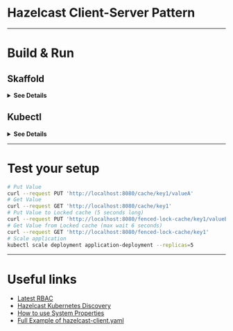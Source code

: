 # Hazelcast Client-Server Pattern
---
# Build & Run

## Skaffold
<details>
  <summary><b>See Details</b></summary>

Execute Skaffold in dev mode
```bash
skaffold dev
```

</details>

## Kubectl
<details>
  <summary><b>See Details</b></summary>

1. Build Docker image and Push
```bash
docker build -t bitxon/app-hz-client-server:latest .
docker push bitxon/app-hz-client-server:latest
```

2. Deploy to Kubernetes
```bash
# Apply hazelcast RBAC
kubectl apply -f k8s/hazelcast-rbac.yaml
# Create hazelcast configmap
kubectl apply -f k8s/hazelcast-configmap.yaml
# Expose hazelcast(5701) for discovery
kubectl apply -f k8s/hazelcast-service.yaml
# Create hazelcast deployment
kubectl apply -f k8s/hazelcast-deployment.yaml
# Create application deployment
kubectl apply -f k8s/app-deployment.yaml
# Expose application(8080)
kubectl apply -f k8s/app-service.yaml
```

3. Expose service port to local machine
```bash
kubectl port-forward service/application-service 8080:8080
```

Cleanup
```bash
kubectl delete -f k8s/app-service.yaml
kubectl delete -f k8s/app-deployment.yaml
kubectl delete -f k8s/hazelcast-deployment.yaml
kubectl delete -f k8s/hazelcast-service.yaml
kubectl delete -f k8s/hazelcast-configmap.yaml
kubectl delete -f k8s/hazelcast-rbac.yaml
```

</details>

---
# Test your setup
```bash
# Put Value
curl --request PUT 'http://localhost:8080/cache/key1/valueA'
# Get Value
curl --request GET 'http://localhost:8080/cache/key1'
# Put Value to Locked cache (5 seconds long)
curl --request PUT 'http://localhost:8080/fenced-lock-cache/key1/valueB'
# Get Value from Locked cache (max wait 6 seconds)
curl --request GET 'http://localhost:8080/fenced-lock-cache/key1'
# Scale application
kubectl scale deployment application-deployment --replicas=5
```

---
# Useful links
- [Latest RBAC](https://raw.githubusercontent.com/hazelcast/hazelcast-kubernetes/master/rbac.yaml)
- [Hazelcast Kubernetes Discovery](https://github.com/hazelcast/hazelcast-kubernetes)
- [How to use System Properties](https://docs.hazelcast.com/hazelcast/5.2/configuration/configuring-with-system-properties)
- [Full Example of hazelcast-client.yaml](https://github.com/hazelcast/hazelcast/blob/master/hazelcast/src/main/resources/hazelcast-client-full-example.yaml)
